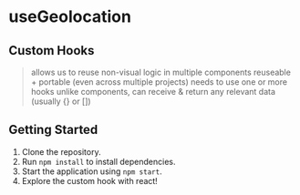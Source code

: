 # useGeolocation

## Custom Hooks
> allows us to reuse non-visual logic in multiple components
> reuseable + portable (even across multiple projects)
> needs to use one or more hooks
> unlike components, can receive & return any relevant data (usually {} or [])

## Getting Started

1. Clone the repository.
2. Run `npm install` to install dependencies.
3. Start the application using `npm start`.
4. Explore the custom hook with react!
